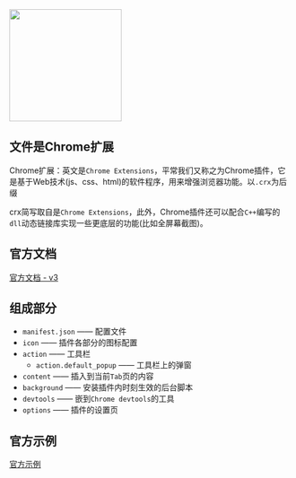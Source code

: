 
<img src="http://image.liuxianan.com/201706/20170619_114836_364_3616.png" width="200" />


## 文件是Chrome扩展

Chrome扩展：英文是`Chrome Extensions`，平常我们又称之为Chrome插件，它是基于Web技术(js、css、html)的软件程序，用来增强浏览器功能。以`.crx`为后缀

crx简写取自是`Chrome Extensions`，此外，Chrome插件还可以配合`C++`编写的`dll`动态链接库实现一些更底层的功能(比如全屏幕截图)。


## 官方文档
[官方文档 - v3](https://developer.chrome.com/docs/extensions/mv3/)


## 组成部分

- `manifest.json` —— 配置文件
- `icon` —— 插件各部分的图标配置
- `action` —— 工具栏
  - `action.default_popup` —— 工具栏上的弹窗
- `content` —— 插入到当前`Tab`页的内容
- `background` —— 安装插件内时刻生效的后台脚本
- `devtools` —— 嵌到`Chrome devtools`的工具
- `options` —— 插件的设置页

## 官方示例
[官方示例](https://developer.chrome.com/docs/extensions/samples?hl=zh-cn)